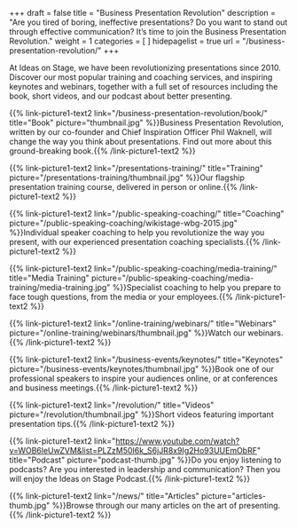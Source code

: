 +++
draft 			= false
title 				= "Business Presentation Revolution"
description	= "Are you tired of boring, ineffective presentations? Do you want to stand out through effective communication? It’s time to join the Business Presentation Revolution."
weight			= 1
categories	= [ ]
hidepagelist	= true
url 					= "/business-presentation-revolution/"
+++

At Ideas on Stage, we have been revolutionizing presentations since 2010. Discover our most popular training and coaching services, and inspiring keynotes and webinars, together with a full set of resources including the book, short videos, and our podcast about better presenting.

{{% link-picture1-text2 link="/business-presentation-revolution/book/" title="Book" picture="thumbnail.jpg" %}}Business Presentation Revolution, written by our co-founder and Chief Inspiration Officer Phil Waknell, will change the way you think about presentations. Find out more about this ground-breaking book.{{% /link-picture1-text2 %}} 

{{% link-picture1-text2 link="/presentations-training/" title="Training" picture="/presentations-training/thumbnail.jpg" %}}Our flagship presentation training course, delivered in person or online.{{% /link-picture1-text2 %}}

{{% link-picture1-text2 link="/public-speaking-coaching/" title="Coaching" picture="/public-speaking-coaching/wikistage-wbg-2015.jpg" %}}Individual speaker coaching to help you revolutionize the way you present, with our experienced presentation coaching specialists.{{% /link-picture1-text2 %}}

{{% link-picture1-text2 link="/public-speaking-coaching/media-training/" title="Media Training" picture="/public-speaking-coaching/media-training/media-training.jpg" %}}Specialist coaching to help you prepare to face tough questions, from the media or your employees.{{% /link-picture1-text2 %}}

{{% link-picture1-text2 link="/online-training/webinars/" title="Webinars" picture="/online-training/webinars/thumbnail.jpg" %}}Watch our webinars.{{% /link-picture1-text2 %}} 

{{% link-picture1-text2 link="/business-events/keynotes/" title="Keynotes" picture="/business-events/keynotes/thumbnail.jpg" %}}Book one of our professional speakers to inspire your audiences online, or at conferences and business meetings.{{% /link-picture1-text2 %}}

{{% link-picture1-text2 link="/revolution/" title="Videos" picture="/revolution/thumbnail.jpg" %}}Short videos featuring important presentation tips.{{% /link-picture1-text2 %}} 

{{% link-picture1-text2 link="https://www.youtube.com/watch?v=WOB6leUwZVM&list=PLZzM50I6k_S6jJR8x9Ig2Ho93UUEmObRF" title="Podcast" picture="podcast-thumb.jpg" %}}Do you enjoy listening to podcasts? Are you interested in leadership and communication? Then you will enjoy the Ideas on Stage Podcast.{{% /link-picture1-text2 %}}

{{% link-picture1-text2 link="/news/" title="Articles" picture="articles-thumb.jpg" %}}Browse through our many articles on the art of presenting.{{% /link-picture1-text2 %}}
